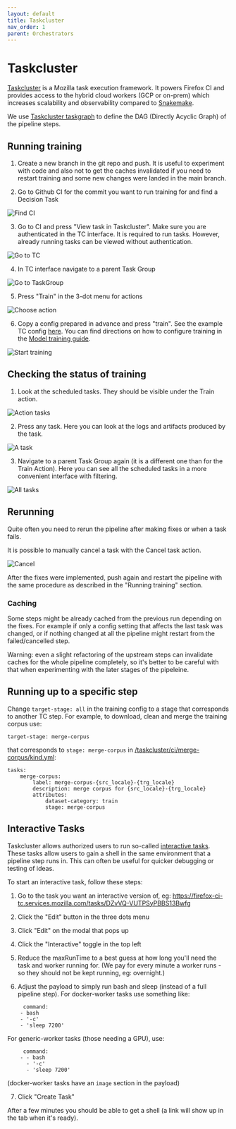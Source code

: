 ```yaml
---
layout: default
title: Taskcluster
nav_order: 1
parent: Orchestrators
---
```


# Taskcluster

[Taskcluster](https://taskcluster.net/) is a Mozilla task execution framework. It powers Firefox CI and
provides access to the hybrid cloud workers (GCP or on-prem) 
which increases scalability and observability compared to [Snakemake](snakemake.md). 

We use [Taskcluster taskgraph](https://taskcluster-taskgraph.readthedocs.io/en/latest/) to define the DAG 
(Directly Acyclic Graph) of the pipeline steps.

## Running training

1. Create a new branch in the git repo and push. 
   It is useful to experiment with code and also not to get the caches invalidated if you need to restart training and some new changes were landed in the main branch.
    
2. Go to Github CI for the commit you want to run training for and find a Decision Task

![Find CI](img/github-tc-ci.png)

3. Go to CI and press "View task in Taskcluster". 
   Make sure you are authenticated in the TC interface. It is required to run tasks. 
   However, already running tasks can be viewed without authentication.

![Go to TC](img/github-view-task.png)

4. In TC interface navigate to a parent Task Group

![Go to TaskGroup](img/tc-task-group.png)

5. Press "Train" in the 3-dot menu for actions

![Choose action](img/tc-train-action.png)

6. Copy a config prepared in advance and press "train". See the example TC config [here](https://github.com/mozilla/firefox-translations-training/tree/main/configs/tc.prod.yml). 
   You can find directions on how to configure training in the [Model training guide](training-guide.md).

![Start training](img/tc-train.png)

## Checking the status of training

1. Look at the scheduled tasks. They should be visible under the Train action.

![Action tasks](img/tc-train-action-tasks.png)

2. Press any task. Here you can look at the logs and artifacts produced by the task.
   
![A task](img/tc-task.png)

3. Navigate to a parent Task Group again (it is a different one than for the Train Action). 
   Here you can see all the scheduled tasks in a more convenient interface with filtering.

![All tasks](img/tc-all-tasks.png)


## Rerunning

Quite often you need to rerun the pipeline after making fixes or when a task fails.

It is possible to manually cancel a task with the Cancel task action.

![Cancel](img/tc-cancel.png)

After the fixes were implemented, push again and restart the pipeline with the same procedure 
as described in the "Running training" section.

### Caching

Some steps might be already cached from the previous run depending on the fixes. 
For example if only a config setting that affects the last task was changed,
or if nothing changed at all the pipeline might restart from the failed/cancelled step.

Warning: even a slight refactoring of the upstream steps can invalidate caches for the whole pipeline completely, 
so it's better to be careful with that when experimenting with the later stages of the pipeleine.


## Running up to a specific step

Change `target-stage: all` in the training config to a stage that corresponds to another TC step. 
For example, to download, clean and merge the training corpus use:
```
target-stage: merge-corpus
```
that corresponds to `stage: merge-corpus` in [/taskcluster/ci/merge-corpus/kind.yml](https://github.com/mozilla/firefox-translations-training/taskcluster/ci/merge-corpus/kind.yml):
```
tasks:
    merge-corpus:
        label: merge-corpus-{src_locale}-{trg_locale}
        description: merge corpus for {src_locale}-{trg_locale}
        attributes:
            dataset-category: train
            stage: merge-corpus
```

## Interactive Tasks

Taskcluster allows authorized users to run so-called [interactive tasks](https://docs.taskcluster.net/docs/reference/workers/docker-worker/features#feature-interactive). These tasks allow users to gain a shell in the same environment that a pipeline step runs in. This can often be useful for quicker debugging or testing of ideas.

To start an interactive task, follow these steps:

1. Go to the task you want an interactive version of, eg: https://firefox-ci-tc.services.mozilla.com/tasks/DZvVQ-VUTPSyPBBS13Bwfg

2. Click the "Edit" button in the three dots menu

3. Click "Edit" on the modal that pops up

4. Click the "Interactive" toggle in the top left

5. Reduce the maxRunTime to a best guess at how long you'll need the task and worker running for. (We pay for every minute a worker runs - so they should not be kept running, eg: overnight.)

6. Adjust the payload to simply run bash and sleep (instead of a full pipeline step). For docker-worker tasks use something like:
```
     command:
    - bash
    - '-c'
    - 'sleep 7200'
```

For generic-worker tasks (those needing a GPU), use:
```
     command:
    - - bash
      - '-c'
      - 'sleep 7200'
```

(docker-worker tasks have an `image` section in the payload)

7. Click "Create Task"

After a few minutes you should be able to get a shell (a link will show up in the tab when it's ready).
